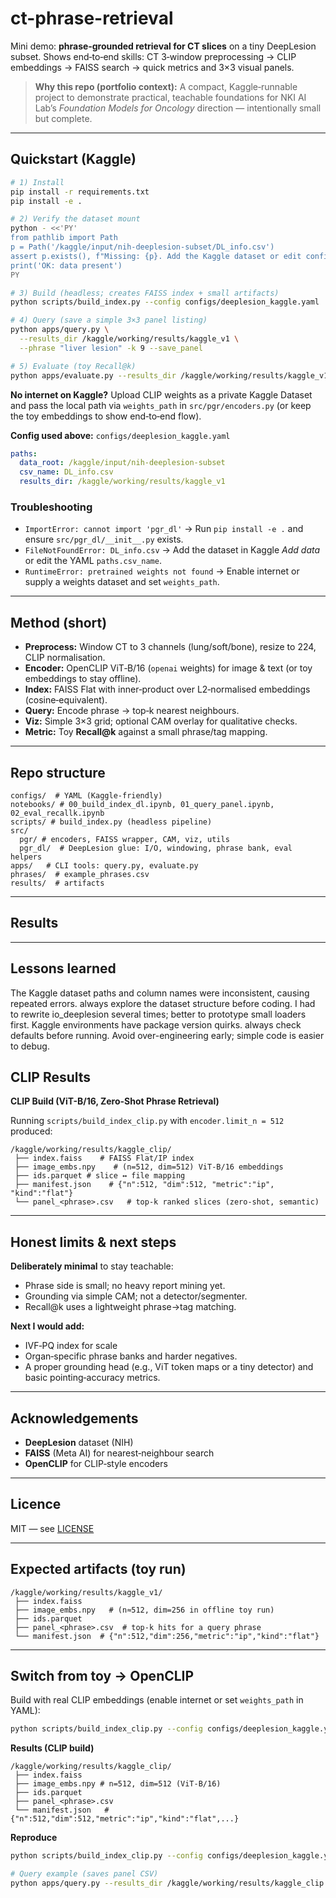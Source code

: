 # ct-phrase-retrieval

Mini demo: **phrase‑grounded retrieval for CT slices** on a tiny DeepLesion subset. Shows end‑to‑end skills: CT 3‑window preprocessing → CLIP embeddings → FAISS search → quick metrics and 3×3 visual panels.

> **Why this repo (portfolio context):** A compact, Kaggle‑runnable project to demonstrate practical, teachable foundations for NKI AI Lab’s *Foundation Models for Oncology* direction — intentionally small but complete.

---

## Quickstart (Kaggle)

```bash
# 1) Install 
pip install -r requirements.txt
pip install -e .

# 2) Verify the dataset mount
python - <<'PY'
from pathlib import Path
p = Path('/kaggle/input/nih-deeplesion-subset/DL_info.csv')
assert p.exists(), f"Missing: {p}. Add the Kaggle dataset or edit configs/deeplesion_kaggle.yaml"
print('OK: data present')
PY

# 3) Build (headless; creates FAISS index + small artifacts)
python scripts/build_index.py --config configs/deeplesion_kaggle.yaml

# 4) Query (save a simple 3×3 panel listing)
python apps/query.py \
  --results_dir /kaggle/working/results/kaggle_v1 \
  --phrase "liver lesion" -k 9 --save_panel

# 5) Evaluate (toy Recall@k)
python apps/evaluate.py --results_dir /kaggle/working/results/kaggle_v1 -k 5
```

**No internet on Kaggle?** Upload CLIP weights as a private Kaggle Dataset and pass the local path via `weights_path` in `src/pgr/encoders.py` (or keep the toy embeddings to show end‑to‑end flow).

**Config used above:** `configs/deeplesion_kaggle.yaml`

```yaml
paths:
  data_root: /kaggle/input/nih-deeplesion-subset
  csv_name: DL_info.csv
  results_dir: /kaggle/working/results/kaggle_v1
```

### Troubleshooting

* `ImportError: cannot import 'pgr_dl'` → Run `pip install -e .` and ensure `src/pgr_dl/__init__.py` exists.
* `FileNotFoundError: DL_info.csv` → Add the dataset in Kaggle *Add data* or edit the YAML `paths.csv_name`.
* `RuntimeError: pretrained weights not found` → Enable internet or supply a weights dataset and set `weights_path`.

---

## Method (short)

* **Preprocess:** Window CT to 3 channels (lung/soft/bone), resize to 224, CLIP normalisation.
* **Encoder:** OpenCLIP ViT‑B/16 (`openai` weights) for image & text (or toy embeddings to stay offline).
* **Index:** FAISS Flat with inner‑product over L2‑normalised embeddings (cosine‑equivalent).
* **Query:** Encode phrase → top‑k nearest neighbours.
* **Viz:** Simple 3×3 grid; optional CAM overlay for qualitative checks.
* **Metric:** Toy **Recall@k** against a small phrase/tag mapping.

---

## Repo structure

```
configs/  # YAML (Kaggle‑friendly)
notebooks/ # 00_build_index_dl.ipynb, 01_query_panel.ipynb, 02_eval_recallk.ipynb
scripts/ # build_index.py (headless pipeline)
src/
  pgr/ # encoders, FAISS wrapper, CAM, viz, utils
  pgr_dl/  # DeepLesion glue: I/O, windowing, phrase bank, eval helpers
apps/   # CLI tools: query.py, evaluate.py
phrases/  # example_phrases.csv
results/  # artifacts 
```

---

## Results 

---
## Lessons learned
The Kaggle dataset paths and column names were inconsistent, causing repeated errors. always explore the dataset structure before coding. I had to rewrite io_deeplesion several times; better to prototype small loaders first.
Kaggle environments have package version quirks. always check defaults before running.
Avoid over-engineering early; simple code is easier to debug.

## CLIP Results

**CLIP Build (ViT-B/16, Zero-Shot Phrase Retrieval)**

Running `scripts/build_index_clip.py` with `encoder.limit_n = 512` produced:

```
/kaggle/working/results/kaggle_clip/
 ├── index.faiss    # FAISS Flat/IP index
 ├── image_embs.npy    # (n=512, dim=512) ViT-B/16 embeddings
 ├── ids.parquet # slice ↔ file mapping
 ├── manifest.json    # {"n":512, "dim":512, "metric":"ip", "kind":"flat"}
 └── panel_<phrase>.csv   # top-k ranked slices (zero-shot, semantic)
```

---

## Honest limits & next steps

**Deliberately minimal** to stay teachable:

* Phrase side is small; no heavy report mining yet.
* Grounding via simple CAM; not a detector/segmenter.
* Recall@k uses a lightweight phrase→tag matching.

**Next I would add:**

* IVF‑PQ index for scale
* Organ‑specific phrase banks and harder negatives.
* A proper grounding head (e.g., ViT token maps or a tiny detector) and basic pointing‑accuracy metrics.

---

## Acknowledgements

* **DeepLesion** dataset (NIH)
* **FAISS** (Meta AI) for nearest‑neighbour search
* **OpenCLIP** for CLIP‑style encoders

---

## Licence

MIT — see [LICENSE](LICENSE)

---

## Expected artifacts (toy run)

```
/kaggle/working/results/kaggle_v1/
 ├── index.faiss
 ├── image_embs.npy   # (n≈512, dim=256 in offline toy run)
 ├── ids.parquet
 ├── panel_<phrase>.csv  # top-k hits for a query phrase
 └── manifest.json  # {"n":512,"dim":256,"metric":"ip","kind":"flat"}
```

---

## Switch from toy → OpenCLIP

Build with real CLIP embeddings (enable internet or set `weights_path` in YAML):

```bash
python scripts/build_index_clip.py --config configs/deeplesion_kaggle.yaml
```

**Results (CLIP build)**

```
/kaggle/working/results/kaggle_clip/
 ├── index.faiss
 ├── image_embs.npy # n=512, dim=512 (ViT-B/16)
 ├── ids.parquet
 ├── panel_<phrase>.csv
 └── manifest.json   # {"n":512,"dim":512,"metric":"ip","kind":"flat",...}
```

**Reproduce**

```bash
python scripts/build_index_clip.py --config configs/deeplesion_kaggle.yaml

# Query example (saves panel CSV)
python apps/query.py --results_dir /kaggle/working/results/kaggle_clip --phrase "liver lesion" -k 9 --save_panel
```
